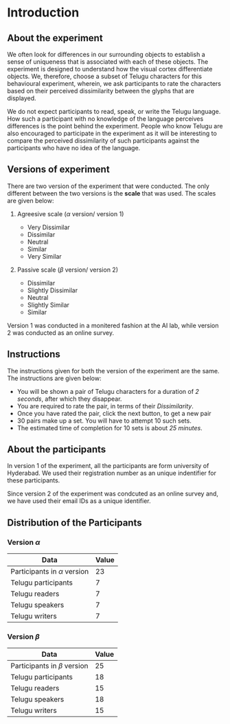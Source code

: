 
# Introduction

## About the experiment

We often look for differences in our surrounding objects to establish a sense of uniqueness that is
associated with each of these objects. The experiment is designed to understand how the visual cortex
differentiate objects. We, therefore, choose a subset of Telugu characters for this behavioural
experiment, wherein, we ask participants to rate the characters based on their perceived dissimilarity
between the glyphs that are displayed.

We do not expect participants to read, speak, or write the Telugu language. How such a participant
with no knowledge of the language perceives differences is the point behind the experiment. People
who know Telugu are also encouraged to participate in the experiment as it will be interesting to
compare the perceived dissimilarity of such participants against the participants who have no idea
of the language.

## Versions of experiment

There are two version of the experiment that were conducted. The only different between the two versions
is the **scale** that was used. The scales are given below:

1. Agreesive scale ($\alpha$ version/ version 1)
    * Very Dissimilar
    * Dissimilar
    * Neutral
    * Similar
    * Very Similar

1. Passive scale ($\beta$ version/ version 2)
    * Dissimilar
    * Slightly Dissimilar
    * Neutral
    * Slightly Similar
    * Similar

Version 1 was conducted in a monitered fashion at the AI lab, while version 2 was conducted as an
online survey.

## Instructions

The instructions given for both the version of the experiment are the same. The instructions are
given below:

* You will be shown a pair of Telugu characters for a duration of *2 seconds*, after which
they disappear.
* You are required to rate the pair, in terms of their *Dissimilarity*.
* Once you have rated the pair, click the next button, to get a new pair
* 30 pairs make up a set. You will have to attempt 10 such sets.
* The estimated time of completion for 10 sets is about *25 minutes*.

## About the participants

In version 1 of the experiment, all the participants are form university of Hyderabad. We used their
registration number as an unique indentifier for these participants.

Since version 2 of the experiment was condcuted as an online survey and, we have used their email IDs
as a unique identifier.

## Distribution of the Participants

### Version $\alpha$

| Data                             |   Value |
|----------------------------------|---------|
| Participants in $\alpha$ version |      23 |
| Telugu participants              |       7 |
| Telugu readers                   |       7 |
| Telugu speakers                  |       7 |
| Telugu writers                   |       7 |

### Version $\beta$

| Data                            |   Value |
|---------------------------------|---------|
| Participants in $\beta$ version |      25 |
| Telugu participants             |      18 |
| Telugu readers                  |      15 |
| Telugu speakers                 |      18 |
| Telugu writers                  |      15 |


